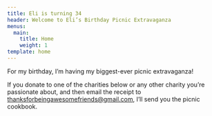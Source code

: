 ```yaml
---
title: Eli is turning 34
header: Welcome to Eli’s Birthday Picnic Extravaganza
menus:
  main:
    title: Home
    weight: 1
template: home
---
```

For my birthday, I’m having my biggest-ever picnic extravaganza!

If you donate to one of the charities below or any other charity you’re passionate about, and then email the receipt to [thanksforbeingawesomefriends@gmail.com](<mailto:thanksforbeingawesomefriends@gmail.com?subject=My Donation Receipt>), I’ll send you the picnic cookbook.